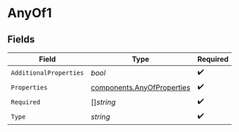 # AnyOf1


## Fields

| Field                                                                    | Type                                                                     | Required                                                                 | Description                                                              |
| ------------------------------------------------------------------------ | ------------------------------------------------------------------------ | ------------------------------------------------------------------------ | ------------------------------------------------------------------------ |
| `AdditionalProperties`                                                   | *bool*                                                                   | :heavy_check_mark:                                                       | N/A                                                                      |
| `Properties`                                                             | [components.AnyOfProperties](../../models/components/anyofproperties.md) | :heavy_check_mark:                                                       | N/A                                                                      |
| `Required`                                                               | []*string*                                                               | :heavy_check_mark:                                                       | N/A                                                                      |
| `Type`                                                                   | *string*                                                                 | :heavy_check_mark:                                                       | N/A                                                                      |